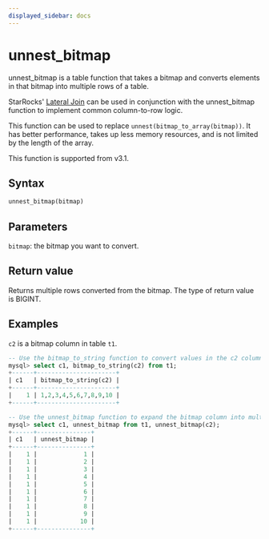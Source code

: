 ```yaml
---
displayed_sidebar: docs
---
```


# unnest_bitmap



unnest_bitmap is a table function that takes a bitmap and converts elements in that bitmap into multiple rows of a table.

StarRocks' [Lateral Join](../../../using_starrocks/Lateral_join.md) can be used in conjunction with the unnest_bitmap function to implement common column-to-row logic.

This function can be used to replace `unnest(bitmap_to_array(bitmap))`. It has better performance, takes up less memory resources, and is not limited by the length of the array.

This function is supported from v3.1.

## Syntax

```Haskell
unnest_bitmap(bitmap)
```

## Parameters

`bitmap`: the bitmap you want to convert.

## Return value

Returns multiple rows converted from the bitmap. The type of return value is BIGINT.

## Examples

`c2` is a bitmap column in table `t1`.

```SQL
-- Use the bitmap_to_string function to convert values in the c2 column into a string.
mysql> select c1, bitmap_to_string(c2) from t1;
+------+----------------------+
| c1   | bitmap_to_string(c2) |
+------+----------------------+
|    1 | 1,2,3,4,5,6,7,8,9,10 |
+------+----------------------+

-- Use the unnest_bitmap function to expand the bitmap column into multiple rows.
mysql> select c1, unnest_bitmap from t1, unnest_bitmap(c2);
+------+---------------+
| c1   | unnest_bitmap |
+------+---------------+
|    1 |             1 |
|    1 |             2 |
|    1 |             3 |
|    1 |             4 |
|    1 |             5 |
|    1 |             6 |
|    1 |             7 |
|    1 |             8 |
|    1 |             9 |
|    1 |            10 |
+------+---------------+
```
